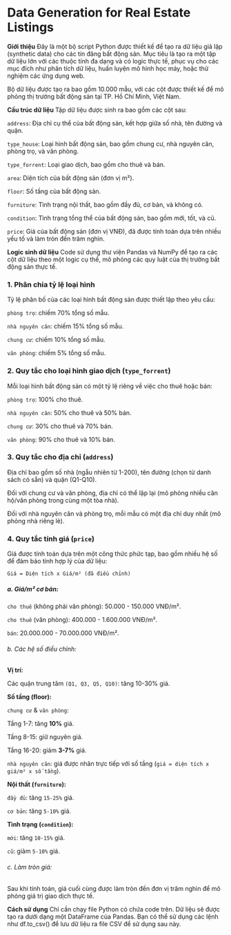 # Data Generation for Real Estate Listings
**Giới thiệu**
Đây là một bộ script Python được thiết kế để tạo ra dữ liệu giả lập (synthetic data) cho các tin đăng bất động sản. Mục tiêu là tạo ra một tập dữ liệu lớn với các thuộc tính đa dạng và có logic thực tế, phục vụ cho các mục đích như phân tích dữ liệu, huấn luyện mô hình học máy, hoặc thử nghiệm các ứng dụng web.

Bộ dữ liệu được tạo ra bao gồm 10.000 mẫu, với các cột được thiết kế để mô phỏng thị trường bất động sản tại TP. Hồ Chí Minh, Việt Nam.

**Cấu trúc dữ liệu**
Tập dữ liệu được sinh ra bao gồm các cột sau:

`address`: Địa chỉ cụ thể của bất động sản, kết hợp giữa số nhà, tên đường và quận.

`type_house`: Loại hình bất động sản, bao gồm chung cư, nhà nguyên căn, phòng trọ, và văn phòng.

`type_forrent`: Loại giao dịch, bao gồm cho thuê và bán.

`area`: Diện tích của bất động sản (đơn vị m²).

`floor`: Số tầng của bất động sản.

`furniture`: Tình trạng nội thất, bao gồm đầy đủ, cơ bản, và không có.

`condition`: Tình trạng tổng thể của bất động sản, bao gồm mới, tốt, và cũ.

`price`: Giá của bất động sản (đơn vị VNĐ), đã được tính toán dựa trên nhiều yếu tố và làm tròn đến trăm nghìn.

**Logic sinh dữ liệu**
Code sử dụng thư viện Pandas và NumPy để tạo ra các cột dữ liệu theo một logic cụ thể, mô phỏng các quy luật của thị trường bất động sản thực tế.

### 1. Phân chia tỷ lệ loại hình
Tỷ lệ phân bố của các loại hình bất động sản được thiết lập theo yêu cầu:

`phòng trọ`: chiếm 70% tổng số mẫu.

`nhà nguyên căn`: chiếm 15% tổng số mẫu.

`chung cư`: chiếm 10% tổng số mẫu.

`văn phòng`: chiếm 5% tổng số mẫu.

### 2. Quy tắc cho loại hình giao dịch (`type_forrent`)
Mỗi loại hình bất động sản có một tỷ lệ riêng về việc cho thuê hoặc bán:

`phòng trọ`: 100% cho thuê.

`nhà nguyên căn`: 50% cho thuê và 50% bán.

`chung cư`: 30% cho thuê và 70% bán.

`văn phòng`: 90% cho thuê và 10% bán.

### 3. Quy tắc cho địa chỉ (`address`)
Địa chỉ bao gồm số nhà (ngẫu nhiên từ 1-200), tên đường (chọn từ danh sách có sẵn) và quận (Q1-Q10).

Đối với chung cư và văn phòng, địa chỉ có thể lặp lại (mô phỏng nhiều căn hộ/văn phòng trong cùng một tòa nhà).

Đối với nhà nguyên căn và phòng trọ, mỗi mẫu có một địa chỉ duy nhất (mô phỏng nhà riêng lẻ).

### 4. Quy tắc tính giá (`price`)
Giá được tính toán dựa trên một công thức phức tạp, bao gồm nhiều hệ số để đảm bảo tính hợp lý của dữ liệu:

`Giá = Diện tích x Giá/m² (đã điều chỉnh)`

##### a. Giá/m² cơ bản:

`cho thuê` (không phải văn phòng): 50.000 - 150.000 VNĐ/m².

`cho thuê` (văn phòng): 400.000 - 1.600.000 VNĐ/m².

`bán`: 20.000.000 - 70.000.000 VNĐ/m².

###### b. Các hệ số điều chỉnh:

**Vị trí:**

Các quận trung tâm `(Q1, Q3, Q5, Q10)`: tăng 10-30% giá.

**Số tầng (floor):**

`chung cư` & `văn phòng`:

Tầng 1-7: tăng **10%** giá.

Tầng 8-15: giữ nguyên giá.

Tầng 16-20: giảm **3-7%** giá.

`nhà nguyên căn`: giá được nhân trực tiếp với số tầng (`giá = diện tích x giá/m² x số tầng`).

**Nội thất (`furniture`):**

`đầy đủ`: tăng `15-25%` giá.

`cơ bản`: tăng `5-10%` giá.

**Tình trạng (`condition`):**

`mới`: tăng `10-15%` giá.

`cũ`: giảm `5-10%` giá.

###### c. Làm tròn giá:

Sau khi tính toán, giá cuối cùng được làm tròn đến đơn vị trăm nghìn để mô phỏng giá trị giao dịch thực tế.

**Cách sử dụng**
Chỉ cần chạy file Python có chứa code trên. Dữ liệu sẽ được tạo ra dưới dạng một DataFrame của Pandas. Bạn có thể sử dụng các lệnh như df.to_csv() để lưu dữ liệu ra file CSV để sử dụng sau này.